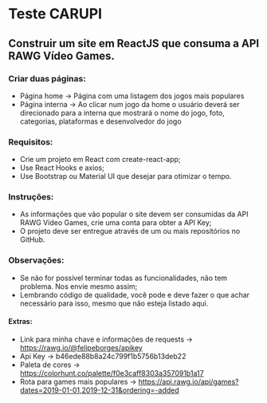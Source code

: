 # Teste CARUPI

## Construir um site em ReactJS que consuma a API RAWG Vídeo Games.

### Criar duas páginas:

- Página home -> Página com uma listagem dos jogos mais populares
- Página interna -> Ao clicar num jogo da home o usuário deverá ser direcionado para a
  interna que mostrará o nome do jogo, foto, categorias, plataformas e desenvolvedor
  do jogo

### Requisitos:

- Crie um projeto em React com create-react-app;
- Use React Hooks e axios;
- Use Bootstrap ou Material UI que desejar para otimizar o tempo.

### Instruções:

- As informações que vão popular o site devem ser consumidas da API RAWG
  Vídeo Games, crie uma conta para obter a API Key;
- O projeto deve ser entregue através de um ou mais repositórios no GitHub.

### Observações:

- Se não for possível terminar todas as funcionalidades, não tem problema. Nos
  envie mesmo assim;
- Lembrando código de qualidade, você pode e deve fazer o que achar
  necessário para isso, mesmo que não esteja listado aqui.

#### Extras:

- Link para minha chave e informações de requests -> https://rawg.io/@felipeborges/apikey
- Api Key -> b46ede88b8a24c799f1b5756b13deb22
- Paleta de cores -> https://colorhunt.co/palette/f0e3caff8303a357091b1a17
- Rota para games mais populares -> https://api.rawg.io/api/games?dates=2019-01-01,2019-12-31&ordering=-added
